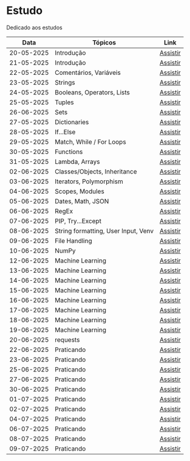 # Estudo
Dedicado aos estudos

| Data        | Tópicos                                             | Link                                                        |
|-------------|-----------------------------------------------------|-------------------------------------------------------------|
| 20-05-2025  | Introdução                                          | [Assistir](https://youtu.be/q4Sgp1-S5uo)                    |
| 21-05-2025  | Introdução                                          | [Assistir](https://youtu.be/Id-rF46ymCE)                    |
| 22-05-2025  | Comentários, Variáveis                              | [Assistir](https://youtu.be/cCzZfz5-aqc)                    |
| 23-05-2025  | Strings                                             | [Assistir](https://youtu.be/Cy6alfcmq7Q)                    |
| 24-05-2025  | Booleans, Operators, Lists                          | [Assistir](https://youtube.com/live/O1e9OZyOr_o)            |
| 25-05-2025  | Tuples                                              | [Assistir](https://youtube.com/live/rkH4sE5mDSQ)            |
| 26-06-2025  | Sets                                                | [Assistir](https://youtube.com/live/T9JfQMnPZko)            |
| 27-05-2025  | Dictionaries                                        | [Assistir](https://youtube.com/live/GbxtXiLFQFY)            |
| 28-05-2025  | If...Else                                           | [Assistir](https://youtube.com/live/v2WzlqFERr8)            |
| 29-05-2025  | Match, While / For Loops                            | [Assistir](https://youtube.com/live/0Bs4sINszZI)            |
| 30-05-2025  | Functions                                           | [Assistir](https://youtube.com/live/38TqvhPWPZ0)            |
| 31-05-2025  | Lambda, Arrays                                      | [Assistir](https://youtube.com/live/jwqsx-v0ESc)            |
| 02-06-2025  | Classes/Objects, Inheritance                        | [Assistir](https://youtube.com/live/a4d21w1kwIg)            |
| 03-06-2025  | Iterators, Polymorphism                             | [Assistir](https://youtube.com/live/T-E-l53FvUc)            |
| 04-06-2025  | Scopes, Modules                                     | [Assistir](https://youtube.com/live/RzJ9LAyRKxU)            |
| 05-06-2025  | Dates, Math, JSON                                   | [Assistir](https://youtube.com/live/MJkTkW47MbU)            |
| 06-06-2025  | RegEx                                               | [Assistir](https://youtube.com/live/2FMntfplB24)            |
| 07-06-2025  | PIP, Try...Except                                   | [Assistir](https://youtube.com/live/irvjXWqrIcE)            |
| 08-06-2025  | String formatting, User Input, Venv                 | [Assistir](https://youtube.com/live/b8fkFIuZUh8)            |
| 09-06-2025  | File Handling                                       | [Assistir](https://youtube.com/live/8JCG2Nrq82k)            |
| 10-06-2025  | NumPy                                               | [Assistir](https://youtube.com/live/jhW1S3IQ4bU)            |
| 12-06-2025  | Machine Learning                                    | [Assistir](https://youtube.com/live/72Ds2f9NWPo)            |
| 13-06-2025  | Machine Learning                                    | [Assistir](https://youtube.com/live/pdnhA8I4tnw)            |
| 14-06-2025  | Machine Learning                                    | [Assistir](https://youtube.com/live/Ww3As_zvdeM)            |
| 15-06-2025  | Machine Learning                                    | [Assistir](https://youtube.com/live/gY8QjIm1LG4)            |
| 16-06-2025  | Machine Learning                                    | [Assistir](https://youtube.com/live/mxk_kW7e93Y)            |
| 17-06-2025  | Machine Learning                                    | [Assistir](https://youtube.com/live/1DlHjKgv2wc)            |
| 18-06-2025  | Machine Learning                                    | [Assistir](https://youtube.com/live/zr5GTWhjp30)            |
| 19-06-2025  | Machine Learning                                    | [Assistir](https://youtube.com/live/h8LKHzntszU)            |
| 20-06-2025  | requests                                            | [Assistir](https://youtube.com/live/OU23b_qYzHw)            |
| 22-06-2025  | Praticando                                          | [Assistir](https://youtube.com/live/-Qbmadw4M6c)            |
| 23-06-2025  | Praticando                                          | [Assistir](https://youtube.com/live/k4vmapK513s)            |
| 25-06-2025  | Praticando                                          | [Assistir](https://youtube.com/live/QIq31mipmh8)            |
| 27-06-2025  | Praticando                                          | [Assistir](https://youtube.com/live/NF75U8Bbajs)            |
| 30-06-2025  | Praticando                                          | [Assistir](https://youtube.com/live/zlJg6lJ4ALM)            |
| 01-07-2025  | Praticando                                          | [Assistir](https://youtube.com/live/54ZF9JY3TM4)            |
| 02-07-2025  | Praticando                                          | [Assistir](https://youtube.com/live/7LG3Dvv4Gwc)            |
| 04-07-2025  | Praticando                                          | [Assistir](https://youtube.com/live/Y_b8SSE-YOw)            |
| 06-07-2025  | Praticando                                          | [Assistir](https://youtube.com/live/iZxLxSWZsXc)            |
| 08-07-2025  | Praticando                                          | [Assistir](https://youtube.com/live/fgcr5EHM9Cc)            |
| 09-07-2025  | Praticando                                          | [Assistir](https://youtube.com/live/_2Ux6x4w6wA)            |
